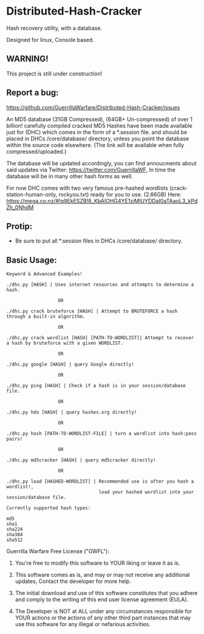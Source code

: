 # Distributed-Hash-Cracker
Hash recovery utility, with a database.

Designed for linux, Console based.

WARNING!
--------
This project is still under construction!

Report a bug:
-------------
https://github.com/GuerrillaWarfare/Distributed-Hash-Cracker/issues

An MD5 database (31GB Compressed), (64GB+ Un-compressed) of over 1 billion! carefully compiled cracked MD5 Hashes have been made available just for (DHC) which comes in the form of a *.session file. and should be placed in DHCs /core/database/ directory, unless you point the database within the source code elsewhere. (The link will be available when fully compressed/uploaded.)

The database will be updated accordingly, you can find annoucments about said updates via Twitter: https://twitter.com/GuerrillaWF, In time the database will be in many other hash forms as well.

For now DHC comes with two very famous pre-hashed wordlists (crack-station-human-only, rockyou.txt) ready for you to use. (2.66GB) Here: https://mega.co.nz/#!q9EkESZB!8_KbAIOHG4YE1zjMIUYDDaI0aTAaoL3_kPdZh_0NhdM

Protip:
-------
- Be sure to put all *.session files in DHCs /core/database/ directory.

Basic Usage:
------------

    Keyword & Advanced Examples!

    ./dhc.py [HASH] | Uses internet resources and attempts to determine a hash.

                       OR

    ./dhc.py crack bruteforce [HASH] | Attempt to BRUTEFORCE a hash through a built-in algorithm.

                       OR

    ./dhc.py crack wordlist [HASH] [PATH-TO-WORDLIST]| Attempt to recover a hash by bruteforce with a given WORDLIST.

                       OR

    ./dhc.py google [HASH] | query Google directly!

                       OR

    ./dhc.py ping [HASH] | Check if a hash is in your session/database file.

                       OR

    ./dhc.py hdo [HASH] | query hashes.org directly!

                       OR

    ./dhc.py hash [PATH-TO-WORDLIST-FILE] | turn a wordlist into hash:pass pairs!

                       OR

    ./dhc.py md5cracker [HASH] | query md5cracker directly!

                       OR

    ./dhc.py load [HASHED-WORDLIST] | Recommended use is after you hash a wordlist!,
                                      load your hashed wordlist into your session/database file.

    Currently supported hash types:

    md5
    sha1
    sha224
    sha384
    sha512

Guerrilla Warfare Free License ("GWFL"):

1. You're free to modify this software to YOUR liking or leave it as is.

2. This software comes as is, and may or may not receive any additional updates, Contact the developer for more help.

3. The initial download and use of this software constitutes that you adhere and comply to the writing of this end user license agreement (EULA).

4. The Developer is NOT at ALL under any circumstances responsible for YOUR actions or the actions of any other third part instances that may use this software for any illegal or nefarious activities.

